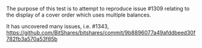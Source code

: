 
The purpose of this test is to attempt to reproduce issue #1309 relating to the display of a cover order which uses multiple balances.

It has uncovered many issues, i.e. #1343, https://github.com/BitShares/bitshares/commit/9b8896077a49afddbeed30f782fb3a570a53f85b

